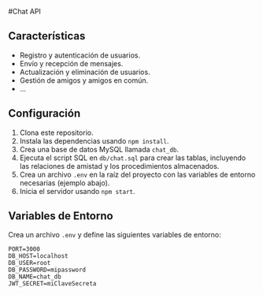 #Chat API 

## Características

- Registro y autenticación de usuarios.
- Envío y recepción de mensajes.
- Actualización y eliminación de usuarios.
- Gestión de amigos y amigos en común.
- ...

## Configuración

1. Clona este repositorio.
2. Instala las dependencias usando `npm install`.
3. Crea una base de datos MySQL llamada `chat_db`.
4. Ejecuta el script SQL en `db/chat.sql` para crear las tablas, incluyendo las relaciones de amistad y los procedimientos almacenados.
5. Crea un archivo `.env` en la raíz del proyecto con las variables de entorno necesarias (ejemplo abajo).
6. Inicia el servidor usando `npm start`.

## Variables de Entorno

Crea un archivo `.env` y define las siguientes variables de entorno:

```env
PORT=3000
DB_HOST=localhost
DB_USER=root
DB_PASSWORD=mipassword
DB_NAME=chat_db
JWT_SECRET=miClaveSecreta




